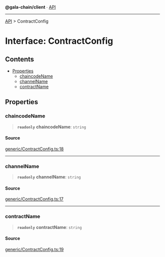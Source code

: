 **@gala-chain/client** ∙ [API](../exports.md)

***

[API](../exports.md) > ContractConfig

# Interface: ContractConfig

## Contents

- [Properties](ContractConfig.md#properties)
  - [chaincodeName](ContractConfig.md#chaincodename)
  - [channelName](ContractConfig.md#channelname)
  - [contractName](ContractConfig.md#contractname)

## Properties

### chaincodeName

> **`readonly`** **chaincodeName**: `string`

#### Source

[generic/ContractConfig.ts:18](https://github.com/GalaChain/sdk/blob/bcbbb18/chain-client/src/generic/ContractConfig.ts#L18)

***

### channelName

> **`readonly`** **channelName**: `string`

#### Source

[generic/ContractConfig.ts:17](https://github.com/GalaChain/sdk/blob/bcbbb18/chain-client/src/generic/ContractConfig.ts#L17)

***

### contractName

> **`readonly`** **contractName**: `string`

#### Source

[generic/ContractConfig.ts:19](https://github.com/GalaChain/sdk/blob/bcbbb18/chain-client/src/generic/ContractConfig.ts#L19)

